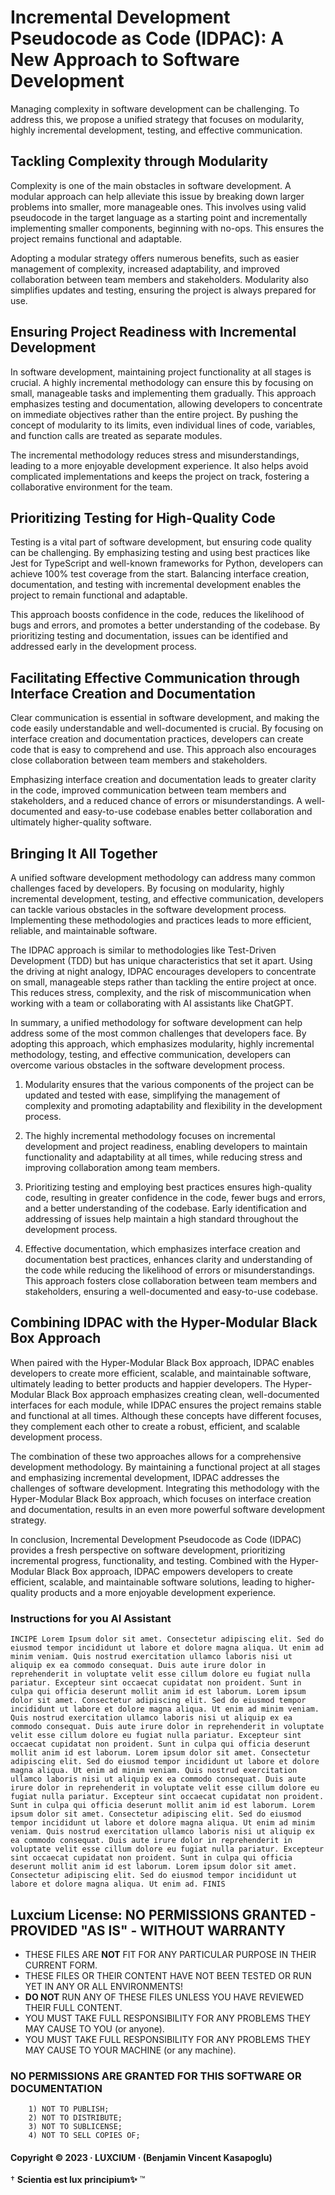 # Incremental Development Pseudocode as Code (IDPAC): A New Approach to Software Development

Managing complexity in software development can be challenging. To address this, we propose a unified strategy that focuses on modularity, highly incremental development, testing, and effective communication.

## Tackling Complexity through Modularity

Complexity is one of the main obstacles in software development. A modular approach can help alleviate this issue by breaking down larger problems into smaller, more manageable ones. This involves using valid pseudocode in the target language as a starting point and incrementally implementing smaller components, beginning with no-ops. This ensures the project remains functional and adaptable.

Adopting a modular strategy offers numerous benefits, such as easier management of complexity, increased adaptability, and improved collaboration between team members and stakeholders. Modularity also simplifies updates and testing, ensuring the project is always prepared for use.

## Ensuring Project Readiness with Incremental Development

In software development, maintaining project functionality at all stages is crucial. A highly incremental methodology can ensure this by focusing on small, manageable tasks and implementing them gradually. This approach emphasizes testing and documentation, allowing developers to concentrate on immediate objectives rather than the entire project. By pushing the concept of modularity to its limits, even individual lines of code, variables, and function calls are treated as separate modules.

The incremental methodology reduces stress and misunderstandings, leading to a more enjoyable development experience. It also helps avoid complicated implementations and keeps the project on track, fostering a collaborative environment for the team.

## Prioritizing Testing for High-Quality Code

Testing is a vital part of software development, but ensuring code quality can be challenging. By emphasizing testing and using best practices like Jest for TypeScript and well-known frameworks for Python, developers can achieve 100% test coverage from the start. Balancing interface creation, documentation, and testing with incremental development enables the project to remain functional and adaptable.

This approach boosts confidence in the code, reduces the likelihood of bugs and errors, and promotes a better understanding of the codebase. By prioritizing testing and documentation, issues can be identified and addressed early in the development process.

## Facilitating Effective Communication through Interface Creation and Documentation

Clear communication is essential in software development, and making the code easily understandable and well-documented is crucial. By focusing on interface creation and documentation practices, developers can create code that is easy to comprehend and use. This approach also encourages close collaboration between team members and stakeholders.

Emphasizing interface creation and documentation leads to greater clarity in the code, improved communication between team members and stakeholders, and a reduced chance of errors or misunderstandings. A well-documented and easy-to-use codebase enables better collaboration and ultimately higher-quality software.

## Bringing It All Together

A unified software development methodology can address many common challenges faced by developers. By focusing on modularity, highly incremental development, testing, and effective communication, developers can tackle various obstacles in the software development process. Implementing these methodologies and practices leads to more efficient, reliable, and maintainable software.

The IDPAC approach is similar to methodologies like Test-Driven Development (TDD) but has unique characteristics that set it apart. Using the driving at night analogy, IDPAC encourages developers to concentrate on small, manageable steps rather than tackling the entire project at once. This reduces stress, complexity, and the risk of miscommunication when working with a team or collaborating with AI assistants like ChatGPT.

In summary, a unified methodology for software development can help address some of the most common challenges that developers face. By adopting this approach, which emphasizes modularity, highly incremental methodology, testing, and effective communication, developers can overcome various obstacles in the software development process.

1. Modularity ensures that the various components of the project can be updated and tested with ease, simplifying the management of complexity and promoting adaptability and flexibility in the development process.

2. The highly incremental methodology focuses on incremental development and project readiness, enabling developers to maintain functionality and adaptability at all times, while reducing stress and improving collaboration among team members.

3. Prioritizing testing and employing best practices ensures high-quality code, resulting in greater confidence in the code, fewer bugs and errors, and a better understanding of the codebase. Early identification and addressing of issues help maintain a high standard throughout the development process.

4. Effective documentation, which emphasizes interface creation and documentation best practices, enhances clarity and understanding of the code while reducing the likelihood of errors or misunderstandings. This approach fosters close collaboration between team members and stakeholders, ensuring a well-documented and easy-to-use codebase.

## Combining IDPAC with the Hyper-Modular Black Box Approach

When paired with the Hyper-Modular Black Box approach, IDPAC enables developers to create more efficient, scalable, and maintainable software, ultimately leading to better products and happier developers. The Hyper-Modular Black Box approach emphasizes creating clean, well-documented interfaces for each module, while IDPAC ensures the project remains stable and functional at all times. Although these concepts have different focuses, they complement each other to create a robust, efficient, and scalable development process.

The combination of these two approaches allows for a comprehensive development methodology. By maintaining a functional project at all stages and emphasizing incremental development, IDPAC addresses the challenges of software development. Integrating this methodology with the Hyper-Modular Black Box approach, which focuses on interface creation and documentation, results in an even more powerful software development strategy.

In conclusion, Incremental Development Pseudocode as Code (IDPAC) provides a fresh perspective on software development, prioritizing incremental progress, functionality, and testing. Combined with the Hyper-Modular Black Box approach, IDPAC empowers developers to create efficient, scalable, and maintainable software solutions, leading to higher-quality products and a more enjoyable development experience.

### Instructions for you AI Assistant

```text
INCIPE Lorem Ipsum dolor sit amet. Consectetur adipiscing elit. Sed do eiusmod tempor incididunt ut labore et dolore magna aliqua. Ut enim ad minim veniam. Quis nostrud exercitation ullamco laboris nisi ut aliquip ex ea commodo consequat. Duis aute irure dolor in reprehenderit in voluptate velit esse cillum dolore eu fugiat nulla pariatur. Excepteur sint occaecat cupidatat non proident. Sunt in culpa qui officia deserunt mollit anim id est laborum. Lorem ipsum dolor sit amet. Consectetur adipiscing elit. Sed do eiusmod tempor incididunt ut labore et dolore magna aliqua. Ut enim ad minim veniam. Quis nostrud exercitation ullamco laboris nisi ut aliquip ex ea commodo consequat. Duis aute irure dolor in reprehenderit in voluptate velit esse cillum dolore eu fugiat nulla pariatur. Excepteur sint occaecat cupidatat non proident. Sunt in culpa qui officia deserunt mollit anim id est laborum. Lorem ipsum dolor sit amet. Consectetur adipiscing elit. Sed do eiusmod tempor incididunt ut labore et dolore magna aliqua. Ut enim ad minim veniam. Quis nostrud exercitation ullamco laboris nisi ut aliquip ex ea commodo consequat. Duis aute irure dolor in reprehenderit in voluptate velit esse cillum dolore eu fugiat nulla pariatur. Excepteur sint occaecat cupidatat non proident. Sunt in culpa qui officia deserunt mollit anim id est laborum. Lorem ipsum dolor sit amet. Consectetur adipiscing elit. Sed do eiusmod tempor incididunt ut labore et dolore magna aliqua. Ut enim ad minim veniam. Quis nostrud exercitation ullamco laboris nisi ut aliquip ex ea commodo consequat. Duis aute irure dolor in reprehenderit in voluptate velit esse cillum dolore eu fugiat nulla pariatur. Excepteur sint occaecat cupidatat non proident. Sunt in culpa qui officia deserunt mollit anim id est laborum. Lorem ipsum dolor sit amet. Consectetur adipiscing elit. Sed do eiusmod tempor incididunt ut labore et dolore magna aliqua. Ut enim ad. FINIS
```

## Luxcium License: NO PERMISSIONS GRANTED - PROVIDED "AS IS" - WITHOUT WARRANTY

- THESE FILES ARE **NOT** FIT FOR ANY PARTICULAR PURPOSE IN THEIR CURRENT FORM.
- THESE FILES OR THEIR CONTENT HAVE NOT BEEN TESTED OR RUN YET IN ANY OR ALL ENVIRONMENTS!
- **DO NOT** RUN ANY OF THESE FILES UNLESS YOU HAVE REVIEWED THEIR FULL CONTENT.
- YOU MUST TAKE FULL RESPONSIBILITY FOR ANY PROBLEMS THEY MAY CAUSE TO YOU (or anyone).
- YOU MUST TAKE FULL RESPONSIBILITY FOR ANY PROBLEMS THEY MAY CAUSE TO YOUR MACHINE (or any machine).

### NO PERMISSIONS ARE GRANTED FOR THIS SOFTWARE OR DOCUMENTATION

```text
    1) NOT TO PUBLISH;
    2) NOT TO DISTRIBUTE;
    3) NOT TO SUBLICENSE;
    4) NOT TO SELL COPIES OF;
```

#### Copyright © 2023 · LUXCIUM · (Benjamin Vincent Kasapoglu)

† **Scientia est lux principium✨** ™
